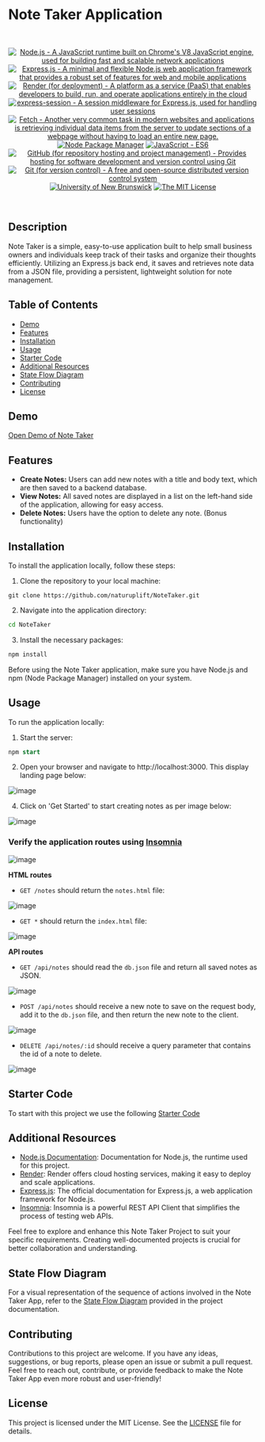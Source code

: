 # Note Taker Application

<br/>
<p align="center">
    <a href="https://nodejs.org/" >
        <img alt="Node.js - A JavaScript runtime built on Chrome's V8 JavaScript engine, used for building fast and scalable network applications" src="https://img.shields.io/static/v1.svg?label=Node.js&message=JavaScript runtime&color=lightyellow" /></a>
    <a href="https://expressjs.com/" >
        <img alt="Express.js - A minimal and flexible Node.js web application framework that provides a robust set of features for web and mobile applications" src="https://img.shields.io/static/v1.svg?label=Express.js&message=web app framework&color=blue" /></a>
    <a href="https://www.render.com/">
        <img alt="Render (for deployment) - A platform as a service (PaaS) that enables developers to build, run, and operate applications entirely in the cloud" src="https://img.shields.io/static/v1.svg?label=Render&message=deployment&color=red" /></a>
    <a href="https://www.npmjs.com/package/express-session">
        <img alt="express-session - A session middleware for Express.js, used for handling user sessions" src="https://img.shields.io/static/v1.svg?label=express-session&message=middleware&color=green" /></a>
    <a href="https://developer.mozilla.org/en-US/docs/Learn/JavaScript/Client-side_web_APIs/Fetching_data" >
        <img alt="Fetch - Another very common task in modern websites and applications is retrieving individual data items from the server to update sections of a webpage without having to load an entire new page." src="https://img.shields.io/static/v1.svg?label=Fetch&message=retrieve data&color=yellow" /></a>
    <a href="https://www.npmjs.com/" >
        <img alt="Node Package Manager" src="https://img.shields.io/static/v1.svg?label=npm&message=packages&color=lightblue" /></a>
    <a href="https://developer.mozilla.org/en-US/docs/Web/JavaScript" >
        <img alt="JavaScript - ES6" src="https://img.shields.io/static/v1.svg?label=JavaScript&message=ES6&color=violet" /></a>
    <a href="https://github.com/">
        <img alt="GitHub (for repository hosting and project management) - Provides hosting for software development and version control using Git" src="https://img.shields.io/static/v1.svg?label=GitHub&message=hosting&color=lightgrey" /></a>
    <a href="https://git-scm.com/">
        <img alt="Git (for version control) - A free and open-source distributed version control system" src="https://img.shields.io/static/v1.svg?label=Git&message=version control&color=black" /></a>
    <a href="https://unb.ca/cel/bootcamps/coding.html">
        <img alt="University of New Brunswick" src="https://img.shields.io/static/v1.svg?label=UNB&message=Bootcamp&color=red" /></a>
    <a href="https://opensource.org/license/mit/">
        <img alt="The MIT License" src="https://img.shields.io/static/v1.svg?label=License&message=MIT&color=lightgreen" /></a>
</p>
<br/>

## Description

Note Taker is a simple, easy-to-use application built to help small business owners and individuals keep track of their tasks and organize their thoughts efficiently. Utilizing an Express.js back end, it saves and retrieves note data from a JSON file, providing a persistent, lightweight solution for note management.

## Table of Contents

- [Demo](#demo)
- [Features](#features)
- [Installation](#installation)
- [Usage](#usage)
- [Starter Code](#starter-code)
- [Additional Resources](#additional-resources)
- [State Flow Diagram](#state-flow-diagram)
- [Contributing](#contributing)
- [License](#license)

## Demo
[Open Demo of Note Taker][live-application]

## Features
-  **Create Notes:** Users can add new notes with a title and body text, which are then saved to a backend database.
- **View Notes:** All saved notes are displayed in a list on the left-hand side of the application, allowing for easy access.
- **Delete Notes:** Users have the option to delete any note. (Bonus functionality)

## Installation
To install the application locally, follow these steps:

1. Clone the repository to your local machine:

```shell
git clone https://github.com/naturuplift/NoteTaker.git
```

2. Navigate into the application directory:
```bash
cd NoteTaker
```

3. Install the necessary packages:
```bash
npm install
```

Before using the Note Taker application, make sure you have Node.js and npm (Node Package Manager) installed on your system.

## Usage
To run the application locally:

1. Start the server:

```sql
npm start
```

2. Open your browser and navigate to http://localhost:3000. This display landing page below:

![image](https://github.com/naturuplift/NoteTaker/assets/23546356/f7ab71c7-9a11-467f-809b-4e3d9f86dd6a)

4. Click on 'Get Started' to start creating notes as per image below:

![image](https://github.com/naturuplift/NoteTaker/assets/23546356/e9a6f869-789d-4d7b-9f91-e13d85930bac)

### Verify the application routes using [Insomnia][insomnia]

![image](https://github.com/naturuplift/NoteTaker/assets/23546356/01d6524f-546d-4934-961e-b0450cb1b78f)

**HTML routes**

-  `GET /notes` should return the `notes.html` file:

![image](https://github.com/naturuplift/NoteTaker/assets/23546356/b7894be5-362b-480b-8a5c-5b4eddfefeb7)

-  `GET *` should return the `index.html` file:

![image](https://github.com/naturuplift/NoteTaker/assets/23546356/9f5a9ee4-1402-456d-afb4-f15b1337312c)

**API routes**

-  `GET /api/notes` should read the `db.json` file and return all saved notes as JSON.

![image](https://github.com/naturuplift/NoteTaker/assets/23546356/428065cb-60b5-42ab-9257-3d807b1d3a88)

-  `POST /api/notes` should receive a new note to save on the request body, add it to the `db.json` file, and then return the new note to the client.

![image](https://github.com/naturuplift/NoteTaker/assets/23546356/8f749268-6774-4611-8b9e-a47851b93339)

-  `DELETE /api/notes/:id` should receive a query parameter that contains the id of a note to delete.

![image](https://github.com/naturuplift/NoteTaker/assets/23546356/5f259289-9766-4b5b-a04a-2c2d02890cf2)


## Starter Code 

To start with this project we use the following [Starter Code][starter-code]

## Additional Resources

- [Node.js Documentation][node-doc]: Documentation for Node.js, the runtime used for this project.
- [Render][render]: Render offers cloud hosting services, making it easy to deploy and scale applications.
- [Express.js][express-doc]: The official documentation for Express.js, a web application framework for Node.js.
- [Insomnia][insomnia]: Insomnia is a powerful REST API Client that simplifies the process of testing web APIs.

Feel free to explore and enhance this Note Taker Project to suit your specific requirements. Creating well-documented projects is crucial for better collaboration and understanding.

## State Flow Diagram
For a visual representation of the sequence of actions involved in the Note Taker App, refer to the [State Flow Diagram][state-flow] provided in the project documentation.

## Contributing
Contributions to this project are welcome. If you have any ideas, suggestions, or bug reports, please open an issue or submit a pull request.
Feel free to reach out, contribute, or provide feedback to make the Note Taker App even more robust and user-friendly!

## License

This project is licensed under the MIT License. See the [LICENSE][MIT] file for details.

[live-application]: <https://notetaker-c6xh.onrender.com>
[node-doc]: <https://nodejs.org/en/docs/>
[render]: <https://dashboard.render.com/>
[express-doc]: <https://www.npmjs.com/package/express>
[insomnia]: <https://insomnia.rest/>
[starter-code]: <https://github.com/coding-boot-camp/miniature-eureka>
[node-doc]: <https://nodejs.org/en/learn/getting-started/introduction-to-nodejs>
[state-flow]: <https://github.com/naturuplift/NoteTaker/blob/main/assets/Note%20Taker%20State%20Diagram%20v1.png>
[MIT]: <https://github.com/naturuplift/NoteTaker/blob/main/LICENSE>
